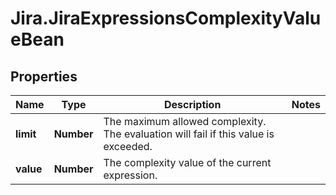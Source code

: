 # Jira.JiraExpressionsComplexityValueBean

## Properties

Name | Type | Description | Notes
------------ | ------------- | ------------- | -------------
**limit** | **Number** | The maximum allowed complexity. The evaluation will fail if this value is exceeded. | 
**value** | **Number** | The complexity value of the current expression. | 


